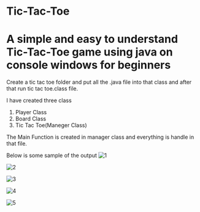 # Tic-Tac-Toe
# A simple and easy to understand Tic-Tac-Toe game using java on console windows for beginners

Create a tic tac toe folder and put all the .java file into that class and after that run tic tac toe.class file.


I have created three class
1. Player Class
2. Board Class
3. Tic Tac Toe(Maneger Class)

The Main Function is created in manager class and everything is handle in that file.

Below is some sample of the output
![1](https://user-images.githubusercontent.com/50102257/180721095-d86cf0a5-4017-4861-8d2a-e1ed68bd3faa.png)

![2](https://user-images.githubusercontent.com/50102257/180721282-76a9bc3d-7615-41d6-a39a-c51d47f1375c.png)

![3](https://user-images.githubusercontent.com/50102257/180721383-802c0edd-b673-4ee3-b219-75670557e5c6.png)

![4](https://user-images.githubusercontent.com/50102257/180721447-1cae3603-9c06-4558-ba98-163523a57f8e.png)

![5](https://user-images.githubusercontent.com/50102257/180721502-a78b7d04-4da8-4339-bd3f-b148850f14f7.png)
